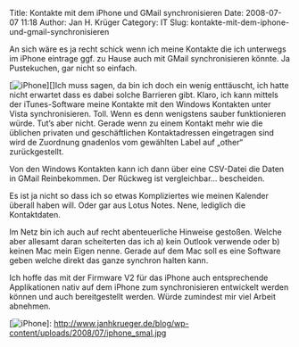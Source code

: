 Title: Kontakte mit dem iPhone und GMail synchronisieren
Date: 2008-07-07 11:18
Author: Jan H. Krüger
Category: IT
Slug: kontakte-mit-dem-iphone-und-gmail-synchronisieren

An sich wäre es ja recht schick wenn ich meine Kontakte die ich
unterwegs im iPhone eintrage ggf. zu Hause auch mit GMail
synchronisieren könnte. Ja Pustekuchen, gar nicht so einfach.

  

[![iPhone][]][]Ich muss sagen, da bin ich doch ein wenig enttäuscht, ich
hatte nicht erwartet dass es dabei solche Barrieren gibt. Klaro, ich
kann mittels der iTunes-Software meine Kontakte mit den Windows
Kontakten unter Vista synchronisieren. Toll. Wenn es denn wenigstens
sauber funktionieren würde. Tut’s aber nicht. Gerade wenn zu einem
Kontakt mehr wie die üblichen privaten und geschäftlichen
Kontaktadressen eingetragen sind wird de Zuordnung gnadenlos vom
gewählten Label auf „other“ zurückgestellt.

  

Von den Windows Kontakten kann ich dann über eine CSV-Datei die Daten in
GMail Reinbekommen. Der Rückweg ist vergleichbar… bescheiden.

  

Es ist ja nicht so dass ich so etwas Kompliziertes wie meinen Kalender
überall haben will. Oder gar aus Lotus Notes. Nene, lediglich die
Kontaktdaten.

  

Im Netz bin ich auch auf recht abenteuerliche Hinweise gestoßen. Welche
aber allesamt daran scheiterten das ich a) kein Outlook verwende oder b)
keinen Mac mein Eigen nenne. Gerade auf dem Mac soll es eine Software
geben welche direkt das ganze synchron halten kann.

  

Ich hoffe das mit der Firmware V2 für das iPhone auch entsprechende
Applikationen nativ auf dem iPhone zum synchronisieren entwickelt werden
können und auch bereitgestellt werden. Würde zumindest mir viel Arbeit
abnehmen.

  [iPhone]: http://www.janhkrueger.de/blog/wp-content/uploads/2008/07/iphone_smal.jpg
    "iphone_small"
  [![iPhone][]]: http://www.janhkrueger.de/blog/wp-content/uploads/2008/07/iphone_smal.jpg

